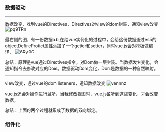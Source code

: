 ### 数据驱动

---
数据改变，找到vue的Directives，Directives对view的dom封装，通知view改变
![pq9TRn](https://gitee.com/threecornerstones/ThreeCornerstones_Pic/raw/master/uPic/pq9TRn.png)

最右侧的图，有一份数据a.b,在给vue实例化的过程中，会给这份数据通过es5的objectDefineProtict属性添加了一个getter和setter，同时vue.js会对模板做编译，
![6Ryi9G](https://gitee.com/threecornerstones/ThreeCornerstones_Pic/raw/master/uPic/6Ryi9G.png)

总结：原理是vue通过Directives指令，对Dom做一层封装。当数据发生变化，会通知指令去修改对应的Dom。数据驱动Dom变化，Dom是数据的一种自然映射。

---
view改变，通过vue的dom listeners，通知数据改变
![vennnz](https://gitee.com/threecornerstones/ThreeCornerstones_Pic/raw/master/uPic/vennnz.png)

vue.js还会对操作进行监听，当我修改视图时，vue.js监听到这些变化，才会改变数据。

总结：上面的两个过程就形成了数据的双向绑定。

### 组件化